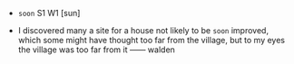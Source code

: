 - `soon` S1 W1 [sun]



-  I discovered many a site for a house not likely to be `soon` improved, which some might have thought too far from the village, but to my eyes the village was too far from it —— walden